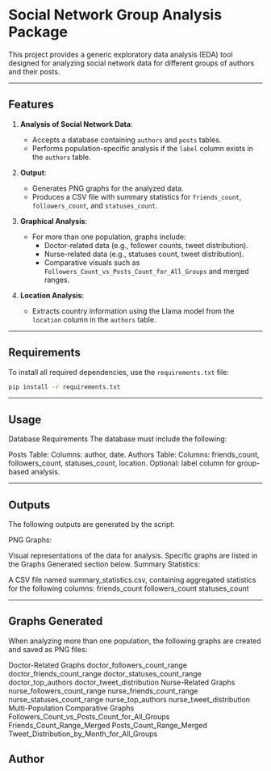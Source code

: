 # Social Network Group Analysis Package

This project provides a generic exploratory data analysis (EDA) tool designed for analyzing social network data for different groups of authors and their posts.

---

## Features

1. **Analysis of Social Network Data**:
   - Accepts a database containing `authors` and `posts` tables.
   - Performs population-specific analysis if the `label` column exists in the `authors` table.

2. **Output**:
   - Generates PNG graphs for the analyzed data.
   - Produces a CSV file with summary statistics for `friends_count`, `followers_count`, and `statuses_count`.

3. **Graphical Analysis**:
   - For more than one population, graphs include:
     - Doctor-related data (e.g., follower counts, tweet distribution).
     - Nurse-related data (e.g., statuses count, tweet distribution).
     - Comparative visuals such as `Followers_Count_vs_Posts_Count_for_All_Groups` and merged ranges.

4. **Location Analysis**:
   - Extracts country information using the Llama model from the `location` column in the `authors` table.

---

## Requirements

To install all required dependencies, use the `requirements.txt` file:

```bash
pip install -r requirements.txt
```

---

## Usage
Database Requirements
The database must include the following:

Posts Table:
Columns: author, date.
Authors Table:
Columns: friends_count, followers_count, statuses_count, location.
Optional: label column for group-based analysis.

---

## Outputs
The following outputs are generated by the script:

PNG Graphs:

Visual representations of the data for analysis.
Specific graphs are listed in the Graphs Generated section below.
Summary Statistics:

A CSV file named summary_statistics.csv, containing aggregated statistics for the following columns:
friends_count
followers_count
statuses_count

---

## Graphs Generated
When analyzing more than one population, the following graphs are created and saved as PNG files:

Doctor-Related Graphs
doctor_followers_count_range
doctor_friends_count_range
doctor_statuses_count_range
doctor_top_authors
doctor_tweet_distribution
Nurse-Related Graphs
nurse_followers_count_range
nurse_friends_count_range
nurse_statuses_count_range
nurse_top_authors
nurse_tweet_distribution
Multi-Population Comparative Graphs
Followers_Count_vs_Posts_Count_for_All_Groups
Friends_Count_Range_Merged
Posts_Count_Range_Merged
Tweet_Distribution_by_Month_for_All_Groups

## Author
